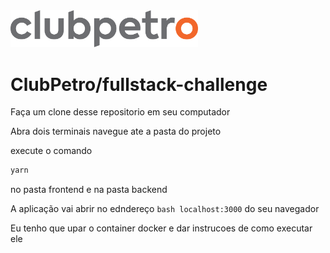 <img src="logo-clubpetro.png" alt="Clubpetro" width="300">

# ClubPetro/fullstack-challenge


Faça um clone desse repositorio em seu computador

Abra dois terminais navegue ate a pasta do projeto 

execute o comando
```bash
yarn
```
no pasta frontend e na pasta backend

A aplicação vai abrir no edndereço ```bash localhost:3000``` do seu navegador

Eu tenho que upar o container docker e dar instrucoes de como executar ele
